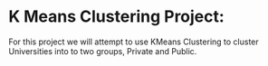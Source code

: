 # K Means Clustering Project:

For this project we will attempt to use KMeans Clustering to cluster Universities into to two groups, Private and Public.
